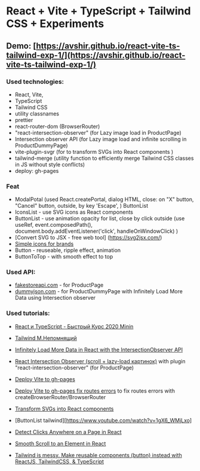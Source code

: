 # React + Vite + TypeScript + Tailwind CSS + Experiments

## Demo: [https://avshir.github.io/react-vite-ts-tailwind-exp-1/](https://avshir.github.io/react-vite-ts-tailwind-exp-1/)

### Used technologies:
- React, Vite, 
- TypeScript
- Tailwind CSS
- utility classnames
- prettier
- react-router-dom (BrowserRouter)
- "react-intersection-observer" (for Lazy image load in ProductPage)
- Intersection observer API (for Lazy image load and infinite scrolling in ProductDummyPage)
- vite-plugin-svgr (for to transform SVGs into React components )
- tailwind-merge (utility function to efficiently merge Tailwind CSS classes in JS without style conflicts)
- deploy: gh-pages

### Feat
- ModalPotal (used React.createPortal, dialog HTML, close: on "X" button, "Cancel" button, outside, by key 'Escape', )
ButtonList
- IconsList - use SVG icons as React components
- ButtonList  - use animation opacity for list, close by click outside (use useRef, event.composedPath(), document.body.addEventListener('click', handleOnWindowClick) )
- [Convert SVG to JSX - free web tool] (https://svg2jsx.com/)
- [Simple icons for brands](https://simpleicons.org/)
- Button - reuseable, ripple effect, animation
- ButtonToTop - with smooth effect to top


### Used API:
- [fakestoreapi.com](https://fakestoreapi.com/products) - for ProductPage
- [dummyjson.com](https://dummyjson.com/) - for ProductDummyPage with Infinitely Load More Data using Intersection observer

### Used tutorials:
- [React и TypeScript - Быстрый Курс 2020 Minin](https://www.youtube.com/watch?v=OJ16BaPC6VI&list=PLsRtCt_LrZRZzfZE1QxtYYtibGfDh8sYv)
- [Tailwind М.Непомнящий](https://www.youtube.com/watch?v=B6Aw8Ed-0eE&list=PLsRtCt_LrZRZzfZE1QxtYYtibGfDh8sYv&index=14)
- [Infinitely Load More Data in React with the IntersectionObserver API](https://www.youtube.com/watch?v=WFw_SgVlXUY)
- [React Intersection Observer (scroll + lazy-load картинок)](https://www.youtube.com/watch?v=a9GQFD5t6Jo) with plugin "react-intersection-observer" (for ProductPage)

- [Deploy Vite to gh-pages](https://dev.to/rashidshamloo/deploying-vite-react-app-to-github-pages-35hf)
- [Deploy Vite to gh-pages fix routes errors](https://medium.com/@Satyam_Mishra/react-router-deployment-to-gh-pages-issue-fixed-2024-bc7fd80946ad) to fix routes errors with createBrowserRouter/BrowserRouter

- [Transform SVGs into React components](https://dev.to/cassidoo/importing-svg-files-as-react-components-with-vite-l3n)
- [ButtonList tailwind][https://www.youtube.com/watch?v=1gX6_WMjLxo]
- [Detect Clicks Anywhere on a Page in React](https://www.youtube.com/watch?v=M_HujIFsIb0)
- [Smooth Scroll to an Element in React](https://www.youtube.com/watch?v=MjHlltcA-nA)
- [Tailwind is messy. Make reusable components (button) instead with ReactJS, TailwindCSS, & TypeScript](https://www.youtube.com/watch?v=wg3c1Q2nzUQ)
